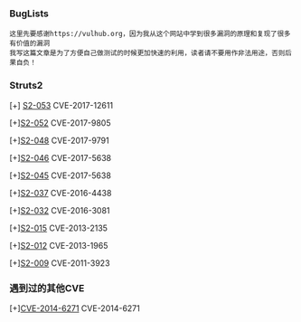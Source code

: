 ### BugLists

```
这里先要感谢https://vulhub.org，因为我从这个网站中学到很多漏洞的原理和复现了很多有价值的漏洞
我写这篇文章是为了方便自己做测试的时候更加快速的利用，读者请不要用作非法用途，否则后果自负！

```
### Struts2
[+] [S2-053](https://github.com/linchong-cmd/BugLists/blob/master/S2-052.md)  CVE-2017-12611

[+][S2-052](https://github.com/linchong-cmd/BugLists/blob/master/S2-052.md) CVE-2017-9805

[+][S2-048](https://github.com/linchong-cmd/BugLists/blob/master/S2-048.md) CVE-2017-9791

[+][S2-046](https://github.com/linchong-cmd/BugLists/blob/master/S2-046.md) CVE-2017-5638

[+][S2-045](https://github.com/linchong-cmd/BugLists/blob/master/S2-045.md) CVE-2017-5638

[+][S2-037](https://github.com/linchong-cmd/BugLists/blob/master/S2-037.md) CVE-2016-4438

[+][S2-032](https://github.com/linchong-cmd/BugLists/blob/master/S2-032.md) CVE-2016-3081

[+][S2-015](https://github.com/linchong-cmd/BugLists/blob/master/S2-015.md) CVE-2013-2135

[+][S2-012](https://github.com/linchong-cmd/BugLists/blob/master/S2-012.md) CVE-2013-1965

[+][S2-009](https://github.com/linchong-cmd/BugLists/blob/master/S2-009.md) CVE-2011-3923

### 遇到过的其他CVE

[+][CVE-2014-6271](https://github.com/linchong-cmd/BugLists/blob/master/CVE-2014-6271.md) CVE-2014-6271

